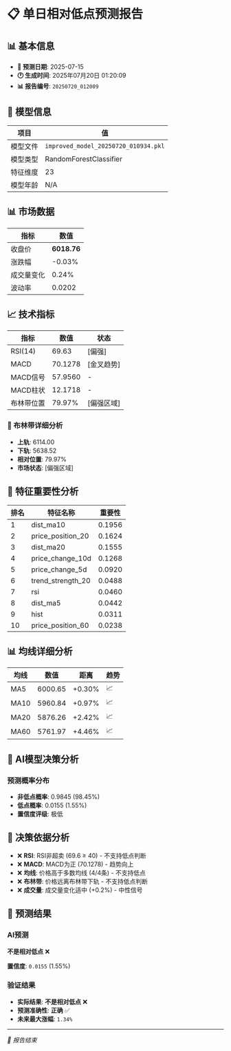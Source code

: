 # 📋 单日相对低点预测报告

## 📊 基本信息

- **🎯 预测日期**: 2025-07-15
- **🕐 生成时间**: 2025年07月20日 01:20:09
- **📊 报告编号**: `20250720_012009`

## 🤖 模型信息

| 项目 | 值 |
| --- | --- |
| 模型文件 | `improved_model_20250720_010934.pkl` |
| 模型类型 | RandomForestClassifier |
| 特征维度 | 23 |
| 模型年龄 | N/A |

## 📊 市场数据

| 指标 | 数值 |
| --- | --- |
| 收盘价 | **6018.76** |
| 涨跌幅 | -0.03% |
| 成交量变化 | 0.24% |
| 波动率 | 0.0202 |

## 📈 技术指标

| 指标 | 数值 | 状态 |
| --- | --- | --- |
| RSI(14) | 69.63 | [偏强] |
| MACD | 70.1278 | [金叉趋势] |
| MACD信号 | 57.9560 | - |
| MACD柱状 | 12.1718 | - |
| 布林带位置 | 79.97% | [偏强区域] |

### 📏 布林带详细分析

- **上轨**: 6114.00
- **下轨**: 5638.52
- **相对位置**: 79.97%
- **市场状态**: [偏强区域]

## 🔬 特征重要性分析

| 排名 | 特征名称 | 重要性 |
| --- | --- | --- |
| 1 | dist_ma10 | 0.1956 |
| 2 | price_position_20 | 0.1624 |
| 3 | dist_ma20 | 0.1555 |
| 4 | price_change_10d | 0.1268 |
| 5 | price_change_5d | 0.0920 |
| 6 | trend_strength_20 | 0.0488 |
| 7 | rsi | 0.0460 |
| 8 | dist_ma5 | 0.0442 |
| 9 | hist | 0.0311 |
| 10 | price_position_60 | 0.0238 |

## 📊 均线详细分析

| 均线 | 数值 | 距离 | 趋势 |
| --- | --- | --- | --- |
| MA5 | 6000.65 | +0.30% | 📈 |
| MA10 | 5960.84 | +0.97% | 📈 |
| MA20 | 5876.26 | +2.42% | 📈 |
| MA60 | 5761.97 | +4.46% | 📈 |

## 🤖 AI模型决策分析

### 预测概率分布
- **非低点概率**: 0.9845 (98.45%)
- **低点概率**: 0.0155 (1.55%)
- **置信度评级**: 极低

## 🧠 决策依据分析

- ❌ **RSI**: RSI非超卖 (69.6 ≥ 40) - 不支持低点判断
- ❌ **MACD**: MACD为正 (70.1278) - 趋势向上
- ❌ **均线**: 价格高于多数均线 (4/4条) - 不支持低点
- ❌ **布林带**: 价格远离布林带下轨 - 不支持低点判断
- ❌ **成交量**: 成交量变化适中 (+0.2%) - 中性信号

## 🎯 预测结果

### AI预测
**不是相对低点** ❌

**置信度**: `0.0155` (1.55%)

### 验证结果
- **实际结果**: **不是相对低点** ❌
- **预测准确性**: **正确** ✅
- **未来最大涨幅**: `1.34%`

---
*📝 报告结束*
